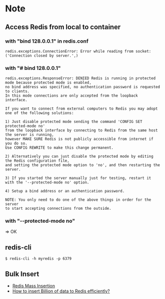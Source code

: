 # Note

## Access Redis from local to container

### with "bind 128.0.0.1" in redis.conf

```redis.exceptions.ConnectionError: Error while reading from socket: ('Connection closed by server.',)```


### with "# bind 128.0.0.1"

```
redis.exceptions.ResponseError: DENIED Redis is running in protected mode because protected mode is enabled, 
no bind address was specified, no authentication password is requested to clients. 
In this mode connections are only accepted from the loopback interface. 

If you want to connect from external computers to Redis you may adopt one of the following solutions:
 
1) Just disable protected mode sending the command 'CONFIG SET protected-mode no' 
from the loopback interface by connecting to Redis from the same host the server is running,
however MAKE SURE Redis is not publicly accessible from internet if you do so. 
Use CONFIG REWRITE to make this change permanent. 

2) Alternatively you can just disable the protected mode by editing the Redis configuration file, 
and setting the protected mode option to 'no', and then restarting the server. 

3) If you started the server manually just for testing, restart it with the '--protected-mode no' option. 

4) Setup a bind address or an authentication password. 

NOTE: You only need to do one of the above things in order for the server 
to start accepting connections from the outside.
```

### with "--protected-mode no"

=> OK

## redis-cli

`$ redis-cli -h myredis -p 6379`

## Bulk Insert

- [Redis Mass Insertion](https://redis.io/topics/mass-insert)
- [How to insert Billion of data to Redis efficiently?](https://stackoverflow.com/questions/32149626/how-to-insert-billion-of-data-to-redis-efficiently)